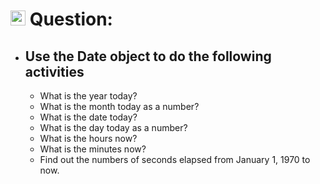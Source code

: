 # <img height="24px" src="https://cdn-icons-png.flaticon.com/512/5968/5968292.png"> Question:

- ## Use the Date object to do the following activities
    - What is the year today?
    - What is the month today as a number?
    - What is the date today?
    - What is the day today as a number?
    - What is the hours now?
    - What is the minutes now?
    - Find out the numbers of seconds elapsed from January 1, 1970 to now.